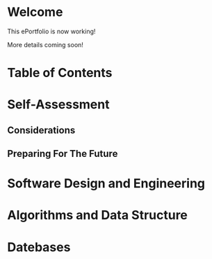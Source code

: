 # Welcome

This ePortfolio is now working!

More details coming soon!

# Table of Contents

# Self-Assessment

## Considerations

## Preparing For The Future

# Software Design and Engineering

# Algorithms and Data Structure

# Datebases
